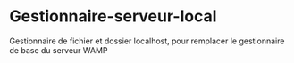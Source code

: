 # Gestionnaire-serveur-local
Gestionnaire de fichier et dossier localhost, pour remplacer le gestionnaire de base du serveur WAMP
